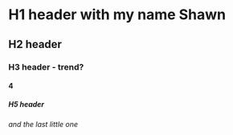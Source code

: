 # H1 header with my name Shawn
## H2 header
### H3 header - trend?
#### 4
##### H5 header
###### and the last little one
